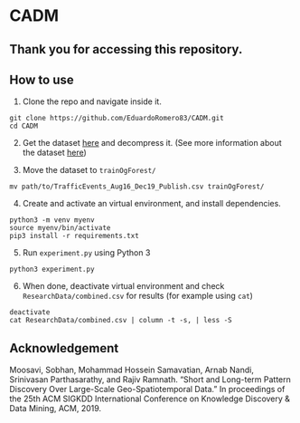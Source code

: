 # CADM

## Thank you for accessing this repository.
## How to use

1. Clone the repo and navigate inside it.
```
git clone https://github.com/EduardoRomero83/CADM.git
cd CADM
```
2. Get the dataset [here](https://osu.app.box.com/v/traffic-events-june20) and decompress it. (See more information about the dataset [here](https://smoosavi.org/datasets/lstw))

3. Move the dataset to `trainOgForest/`
```
mv path/to/TrafficEvents_Aug16_Dec19_Publish.csv trainOgForest/
```

4. Create and activate an virtual environment, and install dependencies.
```
python3 -m venv myenv
source myenv/bin/activate
pip3 install -r requirements.txt
```

5. Run `experiment.py` using Python 3
```
python3 experiment.py
```

6. When done, deactivate virtual environment and check `ResearchData/combined.csv` for results (for example using `cat`)
```
deactivate
cat ResearchData/combined.csv | column -t -s, | less -S
```

## Acknowledgement
Moosavi, Sobhan, Mohammad Hossein Samavatian, Arnab Nandi, Srinivasan Parthasarathy, and Rajiv Ramnath. “Short and Long-term Pattern Discovery Over Large-Scale Geo-Spatiotemporal Data.” In proceedings of the 25th ACM SIGKDD International Conference on Knowledge Discovery & Data Mining, ACM, 2019.
